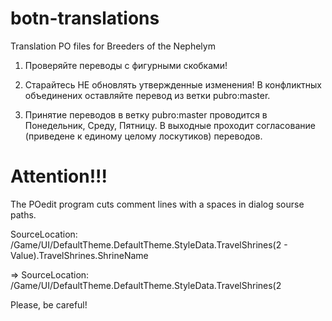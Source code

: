 # botn-translations
Translation PO files for Breeders of the Nephelym

1. Проверяйте переводы с фигурными скобками!

2. Старайтесь НЕ обновлять утвержденные изменения! В конфликтных объединених оставляйте перевод из ветки pubro:master.

3. Принятие переводов в ветку pubro:master проводится в Понедельник, Среду, Пятницу.
   В выходные проходит согласование (приведене к единому целому лоскутиков) переводов.

# Attention!!!
The POedit program cuts comment lines with a spaces in dialog sourse paths.

SourceLocation:	/Game/UI/DefaultTheme.DefaultTheme.StyleData.TravelShrines(2 - Value).TravelShrines.ShrineName

=> SourceLocation:	/Game/UI/DefaultTheme.DefaultTheme.StyleData.TravelShrines(2


Please, be careful!
